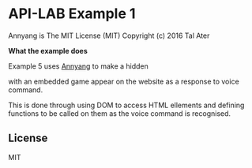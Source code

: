 
# API-LAB Example 1

Annyang is The MIT License (MIT)
Copyright (c) 2016 Tal Ater

**What the example does**

Example 5 uses [Annyang] to make a hidden <div> with an embedded game appear on the website as a response to voice command.
  
This is done through using DOM to access HTML ellements and defining functions to be called on them as the voice command is recognised.


License
----

MIT

   [Annyang]: <https://www.talater.com/annyang/m>

